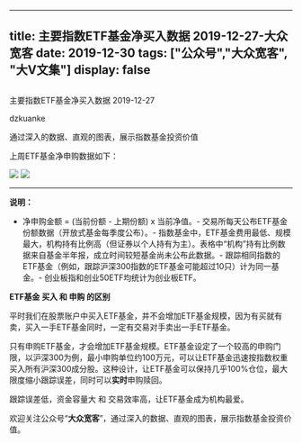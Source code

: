 
---
title:   主要指数ETF基金净买入数据 2019-12-27-大众宽客
date: 2019-12-30
tags: ["公众号","大众宽客", "大V文集"]
display: false
---


## 



主要指数ETF基金净买入数据 2019-12-27




dzkuanke




通过深入的数据、直观的图表，展示指数基金投资价值


上周ETF基金净申购数据如下：



<img class="rich_pages js_insertlocalimg" data-ratio="1.2528473804100229" data-s="300,640" src="https://mmbiz.qpic.cn/mmbiz_png/PKw3FQPmhIhddJia82QBMWRYBQvZJ1WVUzPiabUV55jL61WmIT9C8d7FOnQy3I7TyxqbGicOSxafH2HFyicjYnNuDQ/640?wx_fmt=png" data-type="png" data-w="878" style="">

<img class="rich_pages js_insertlocalimg" data-ratio="1.2123893805309736" data-s="300,640" src="https://mmbiz.qpic.cn/mmbiz_png/PKw3FQPmhIhddJia82QBMWRYBQvZJ1WVUicZ32CAHu4Jq8Ck0zDkfj0c0GR8VJ9ib4QuVTVmRHR5rKCh7RoaJLCxQ/640?wx_fmt=png" data-type="png" data-w="904" style="">

****

**说明：**
- 净申购金额 = (当前份额 - 上期份额) x 当前净值。- 交易所每天公布ETF基金份额数据（开放式基金每季度公布）。- 指数基金中，ETF基金费用最低、规模最大，机构持有比例高（但证券以个人持有为主）。表格中“机构”持有比例数据来自基金半年报，成立时间较短基金尚未公布此数据。- 跟踪相同指数的ETF基金（例如，跟踪沪深300指数的ETF基金可能超过10只）计为同一基金。- 创业板指和创业50ETF均统计为创业板ETF。






**ETF基金 买入 和 申购 的区别**



平时我们在股票账户中买入ETF基金，并不会增加ETF基金规模，因为有买就有卖，买入一手ETF基金同时，一定有交易对手卖出一手ETF基金。



只有申购ETF基金，才会增加ETF基金规模。ETF基金设定了一个较高的申购门限，以沪深300为例，最小申购单位约100万元，可以让ETF基金迅速按指数权重买入所有沪深300成分股。这种设计，让ETF基金可以保持几乎100%仓位，最大限度缩小跟踪误差，同时可以**实时**申购赎回。



跟踪误差低，资金容量大&nbsp;和 交易效率高，让ETF基金成为机构最爱。





欢迎关注公众号“**大众宽客**”，通过深入的数据、直观的图表，展示指数基金投资价值。








